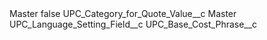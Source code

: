 <?xml version="1.0" encoding="UTF-8"?>
<CustomMetadata xmlns="http://soap.sforce.com/2006/04/metadata" xmlns:xsi="http://www.w3.org/2001/XMLSchema-instance" xmlns:xsd="http://www.w3.org/2001/XMLSchema">
    <label>Master</label>
    <protected>false</protected>
    <values>
        <field>UPC_Category_for_Quote_Value__c</field>
        <value xsi:type="xsd:string">Master</value>
    </values>
    <values>
        <field>UPC_Language_Setting_Field__c</field>
        <value xsi:type="xsd:string">UPC_Base_Cost_Phrase__c</value>
    </values>
</CustomMetadata>
